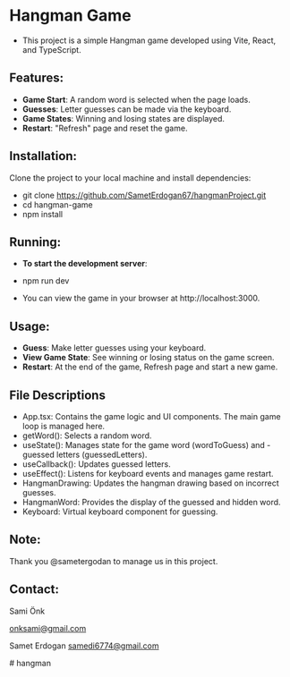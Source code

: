 # Hangman Game

- This project is a simple Hangman game developed using Vite, React, and TypeScript.

## Features:

- **Game Start**: A random word is selected when the page loads.
- **Guesses**: Letter guesses can be made via the keyboard.
- **Game States**: Winning and losing states are displayed.
- **Restart**: "Refresh" page and reset the game.

## Installation:

Clone the project to your local machine and install dependencies:

-  git clone https://github.com/SametErdogan67/hangmanProject.git
- cd hangman-game
- npm install

## Running:

- **To start the development server**:

- npm run dev

- You can view the game in your browser at http://localhost:3000.

## Usage:

- **Guess**: Make letter guesses using your keyboard.
- **View Game State**: See winning or losing status on the game screen.
- **Restart**: At the end of the game, Refresh page and start a new game.


## File Descriptions

- App.tsx: Contains the game logic and UI components. The main game loop is managed here.
- getWord(): Selects a random word.
- useState(): Manages state for the game word (wordToGuess) and - guessed letters (guessedLetters).
- useCallback(): Updates guessed letters.
- useEffect(): Listens for keyboard events and manages game restart.
- HangmanDrawing: Updates the hangman drawing based on incorrect guesses.
- HangmanWord: Provides the display of the guessed and hidden word.
- Keyboard: Virtual keyboard component for guessing.

##  Note:

Thank you @sametergodan to manage us in this project. 

 
##  Contact:

Sami Önk 

onksami@gmail.com

Samet Erdogan
samedi6774@gmail.com


#   h a n g m a n 
 
 

